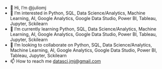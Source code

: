 - 👋 Hi, I’m @juliomj
- 👀 I’m interested in  Python, SQL, Data Science/Analytics, Machine Learning, AI, Google Analytics, Google Data Studio, Power BI, Tableau, Jupyter, Sckilearn
- 🌱 I’m currently learning Python, SQL, Data Science/Analytics, Machine Learning, AI, Google Analytics, Google Data Studio, Power BI, Tableau, Jupyter, Sckilearn
- 💞️ I’m looking to collaborate on Python, SQL, Data Science/Analytics, Machine Learning, AI, Google Analytics, Google Data Studio, Power BI, Tableau, Jupyter, Sckilearn
- 📫 How to reach me datasci.jmj@gmail.com

<!---
juliomj/juliomj is a ✨ special ✨ repository because its `README.md` (this file) appears on your GitHub profile.
You can click the Preview link to take a look at your changes.
--->
